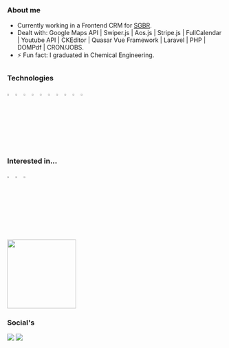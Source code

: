 ##
<h3> About me </h3>

- Currently working in a Frontend CRM for [SGBR](https://sgbr.com.br/).
- Dealt with: Google Maps API | Swiper.js | Aos.js | Stripe.js | FullCalendar | Youtube API | CKEditor | Quasar Vue Framework | Laravel | PHP | DOMPdf | CRON/JOBS.
- ⚡ Fun fact: I graduated in Chemical Engineering.

##
<h3> Technologies </h3>
<div>
<picture><img width="3%" height="3%" src="https://cdn.jsdelivr.net/gh/devicons/devicon/icons/vuejs/vuejs-original.svg" /></picture>      
<picture><img width="3%" height="3%" src="https://cdn.jsdelivr.net/gh/devicons/devicon/icons/javascript/javascript-original.svg" /></picture>
<picture><img width="3%" height="3%" src="https://cdn.jsdelivr.net/gh/devicons/devicon/icons/laravel/laravel-original.svg" /></picture>
<picture><img width="3%" height="3%" src="https://cdn.jsdelivr.net/gh/devicons/devicon/icons/php/php-original.svg" /></picture>
  <picture><img width="3%" height="3%" src="https://cdn.jsdelivr.net/gh/devicons/devicon/icons/react/react-original.svg" /></picture>
<picture><img width="3%" height="3%" src="https://cdn.jsdelivr.net/gh/devicons/devicon/icons/tailwindcss/tailwindcss-original.svg" /></picture> 
<picture><img width="3%" height="3%" src="https://cdn.jsdelivr.net/gh/devicons/devicon/icons/css3/css3-original.svg" /></picture>
<picture><img width="3%" height="3%" src="https://cdn.jsdelivr.net/gh/devicons/devicon/icons/html5/html5-original.svg" /></picture> 
<picture><img width="3%" height="3%" src="https://cdn.jsdelivr.net/gh/devicons/devicon/icons/bootstrap/bootstrap-original.svg" /></picture>
<picture><img width="3%" height="3%" src="https://cdn.jsdelivr.net/gh/devicons/devicon/icons/git/git-original.svg" /></picture>
</div>          

##
<h3> Interested in... </h3>
<div>
<picture><img width="3%" height="3%" src="https://cdn.jsdelivr.net/gh/devicons/devicon/icons/python/python-original-wordmark.svg" /></picture>
<picture><img width="3%" height="3%" src="https://cdn.jsdelivr.net/gh/devicons/devicon/icons/mysql/mysql-original.svg" /></picture> 
<picture><img width="3%" height="3%" src="https://cdn.jsdelivr.net/gh/devicons/devicon/icons/docker/docker-original.svg" /></picture>     
</div>   

##
<div> 
<img height="160em" src="https://github-readme-stats-sigma-five.vercel.app/api?hide_rank=true&username=LucasHrqc&show_icons=true&theme=github_dark&include_all_commits=true&count_private=true"/>
<!--   <img height="160em" src="https://github-readme-stats.vercel.app/api/top-langs/?username=LucasHrqc&hide_title=true&layout=compact&card_width=400px"/> -->

<h3> Social's </h3>
<div>
<a href="https://www.linkedin.com/in/lucashrqc/"><img src="https://img.shields.io/badge/LinkedIn-0077B5?style=for-the-badge&logo=linkedin&logoColor=white" target="_blank"></img></a>
<a href="mailto:lucas.hrqc@gmail.com"><img src="https://img.shields.io/badge/Gmail-D14836?style=for-the-badge&logo=gmail&logoColor=white" target="_blank"></img></a>
</div>
</div>
